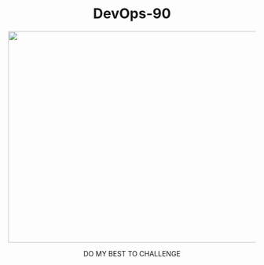 <h1 align="center">DevOps-90</h1>

<div align="center">
<img width="950" height="430" src="https://user-images.githubusercontent.com/64208218/164539410-58de6698-cf0b-41af-85fa-ab7260799057.png" />
  </div>
  
  
  <p align="center">DO MY BEST TO CHALLENGE</p>
